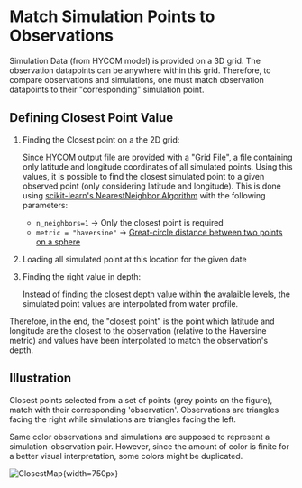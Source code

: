 # Match Simulation Points to Observations

Simulation Data (from HYCOM model) is provided on a 3D grid. The observation datapoints can be anywhere within this grid. Therefore, to compare observations and simulations, one must match observation datapoints to their "corresponding" simulation point.

## Defining Closest Point Value

1. Finding the Closest point on a the 2D grid:

    Since HYCOM output file are provided with a "Grid File", a file containing only latitude and longitude coordinates of all simulated points. Using this values, it is possible to find the closest simulated point to a given observed point (only considering latitude and longitude). This is done using [scikit-learn's NearestNeighbor Algorithm](https://scikit-learn.org/stable/modules/generated/sklearn.neighbors.NearestNeighbors.html) with the following parameters:

     - `n_neighbors=1` -> Only the closest point is required
     - `metric = "haversine"` -> [Great-circle distance between two points on a sphere](https://en.wikipedia.org/wiki/Haversine_formula)


2. Loading all simulated point at this location for the given date
3. Finding the right value in depth:

    Instead of finding the closest depth value within the avalaible levels, the simulated point values are interpolated from water profile.

Therefore, in the end, the "closest point" is the point which latitude and longitude are the closest to the observation (relative to the Haversine metric) and values have been interpolated to match the observation's depth.

## Illustration

Closest points selected from a set of points (grey points on the figure), match with their corresponding 'observation'.
Observations are triangles facing the right while simulations are triangles facing the left.

Same color observations and simulations are supposed to represent a simulation-observation pair. However, since the amount of color is finite for a better visual interpretation, some colors might be duplicated.

![ClosestMap]({{fix_url("assets/how_it_works/closest_points.png")}}){width=750px}
